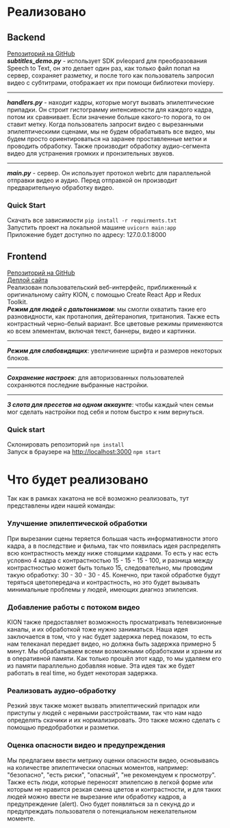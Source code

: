 # Реализовано

## Backend
[Репозиторий на GitHub](https://github.com/Cirilus/TrueTechHack) <br/>
***subtitles_demo.py*** - использует SDK pvleopard для преобразования Speech to Text, он это делает один раз,
как только файл попал на сервер, сохраняет разметку, и после того как пользователь запросил видео с субтитрами,
отображает их при помощи библиотеки moviepy.
___
***handlers.py*** - находит кадры, которые могут вызвать эпилептические припадки. Он строит гистограмму интенсивности
для каждого кадра, потом их сравнивает. Если значение больше какого-то порога, то он ставит метку.
Когда пользователь запросит видео с вырезанными эпилептическими сценами, мы не будем обрабатывать все видео,
мы будем просто ориентироваться на заранее проставленные метки и проводить обработку. Также производит обработку
аудио-сегмента видео для устранения громких и пронзительных звуков.
___
***main.py*** - сервер. Он использует протокол webrtc для параллельной отправки видео и аудио.
Перед отправкой он производит предварительную обработку видео.

### Quick Start
Скачать все зависимости ``pip install -r requirments.txt`` <br/>
Запустить проект на локальной машине ``uvicorn main:app``<br/>
Приложение будет доступно по адресу: 127.0.0.1:8000

## Frontend
[Репозиторий на GitHub](https://github.com/ParLelya/video-player) </br>
[Деплой сайта](https://true-tech-hack-kion.vercel.app/) </br>
Реализован пользовательский веб-интерфейс, приближенный к оригинальному сайту KION, с помощью Create React App и Redux Toolkit.<br/>
***Режим для людей с дальтонизмом***: мы смогли охватить такие его разновидности, как протанопия, дейтеранопия, тританопия.
Также есть контрастный черно-белый вариант. Все цветовые режимы применяются ко всем элементам, включая текст, баннеры, видео и картинки.
___
***Режим для слабовидящих***: увеличинеие шрифта и размеров некоторых блоков.
___
***Сохранение настроек***: для авторизованных пользователей сохраняются последние выбранные настройки.
___
***3 слота для пресетов на одном аккаунте***: чтобы каждый член семьи мог сделать настройки под себя и потом быстро к ним вернуться.

### Quick start

Склонировать репозиторий
`npm install` <br/>
Запуск в браузере на [http://localhost:3000](http://localhost:3000)
`npm start`

# Что будет реализовано
Так как в рамках хакатона не всё возможно реализовать, тут представлены идеи нашей команды:

### Улучшение эпилептической обработки
При вырезании сцены теряется большая часть информативности этого кадра, а в последствие и фильма,
так что появилась идея распределять всю контрастность между ниже стоящими кадрами. То есть у нас есть
условно 4 кадра с контрастностью 15 - 15 - 15 - 100, и разница между контрастностью может быть только 15,
следовательно, мы проводим такую обработку: 30 - 30 - 30 - 45. Конечно, при такой обработке будут теряться цветопередача
и контрастность, но это будет вызывать минимальные проблемы у людей, имеющих диагноз эпилепсия.

### Добавление работы с потоком видео
KION также предоставляет возможность просматривать телевизионные каналы, и их обработкой тоже нужно заниматься.
Наша идея заключается в том, что у нас будет задержка перед показом, то есть нам телеканал передает видео, но
должна быть задержка примерно 5 минут. Мы обрабатываем всеми возможными обработками и храним их в оперативной памяти.
Как только прошёл этот кадр, то мы удаляем его из памяти параллельно добавляя новые. Эта идея так же будет работать
в real time, но будет некоторая задержка.

### Реализовать аудио-обработку
Резкий звук также может вызвать эпилептический припадок или приступы у людей с нервными расстройствами, так что нам
надо определять скачики и их нормализировать. Это также можно сделать с помощью предобработки и разметки.

### Оценка опасности видео и предупреждения
Мы предлагаем ввести метрику оценки опасности видео, основываясь на количестве эпилептически опасных моментов, например:
"безопасно", "есть риски", "опасный", "не рекомендуем к просмотру". Также есть люди, которые переносят эпилепсию в легкой форме
или которым не нравится резкая смена цветов и контрастности, и для таких людей можно ввести не вырезание или обработку кадров,
а предупреждение (alert). Оно будет появляться за n секунд до и предупреждать пользователя о потенциальном нежелательном моменте.

